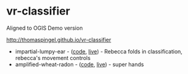 # vr-classifier

Aligned to OGIS Demo version

http://thomaspingel.github.io/vr-classifier

* impartial-lumpy-ear - ([code](https://glitch.com/edit/#!/impartial-lumpy-ear), [live](https://impartial-lumpy-ear.glitch.me/?link=https://rawhitten.github.io/chunk.laz)) - Rebecca folds in classification, rebecca's movement controls
* amplified-wheat-radon - ([code](https://glitch.com/edit/#!/amplified-wheat-radon), [live](https://amplified-wheat-radon.glitch.me/?link=https://rawhitten.github.io/chunk.laz)) - super hands
